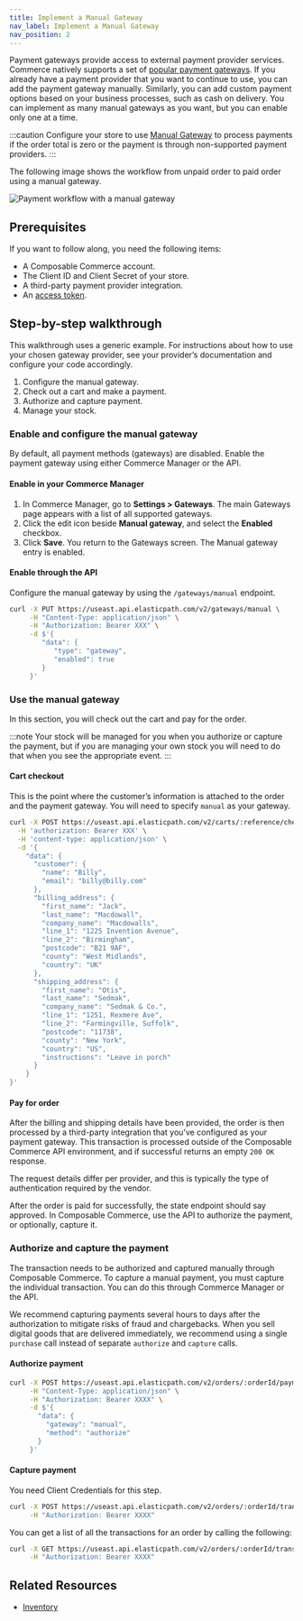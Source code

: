 ```yaml
---
title: Implement a Manual Gateway
nav_label: Implement a Manual Gateway
nav_position: 2
---
```


Payment gateways provide access to external payment provider services. Commerce natively supports a set of [popular payment gateways](https://elasticpath.dev/guides/How-To/paymentgateways/implement-payment-gateways#natively-supported-payment-gateways). If you already have a payment provider that you want to continue to use, you can add the payment gateway manually. Similarly, you can add custom payment options based on your business processes, such as cash on delivery. You can implement as many manual gateways as you want, but you can enable only one at a time.

:::caution
Configure your store to use [Manual Gateway](/docs/api/carts/authorize-setup) to process payments if the order total is zero or the payment is through non-supported payment providers.
:::

The following image shows the workflow from unpaid order to paid order using a manual gateway.

![Payment workflow with a manual gateway](/assets/manual-gateway-flow.png)

## Prerequisites

If you want to follow along, you need the following items:

- A Composable Commerce account.
- The Client ID and Client Secret of your store.
- A third-party payment provider integration.
- An [access token](/guides/Getting-Started/your-first-api-request).

## Step-by-step walkthrough

This walkthrough uses a generic example. For instructions about how to use your chosen gateway provider, see your provider’s documentation and configure your code accordingly.

1. Configure the manual gateway.
2. Check out a cart and make a payment.
3. Authorize and capture payment.
4. Manage your stock.

### Enable and configure the manual gateway

By default, all payment methods (gateways) are disabled. Enable the payment gateway using either Commerce Manager or the API.

#### Enable in your Commerce Manager

1. In Commerce Manager, go to **Settings > Gateways**.
  The main Gateways page appears with a list of all supported gateways.
2. Click the edit icon beside **Manual gateway**, and select the **Enabled** checkbox.
3. Click **Save**.
  You return to the Gateways screen. The Manual gateway entry is enabled.

#### Enable through the API

Configure the manual gateway by using the `/gateways/manual` endpoint.

```sh
curl -X PUT https://useast.api.elasticpath.com/v2/gateways/manual \
     -H "Content-Type: application/json" \
     -H "Authorization: Bearer XXX" \
     -d $'{
        "data": {
           "type": "gateway",
           "enabled": true
        }
     }'
```

### Use the manual gateway

In this section, you will check out the cart and pay for the order.

:::note
Your stock will be managed for you when you authorize or capture the payment, but if you are managing your own stock you will need to do that when you see the appropriate event.
:::

#### Cart checkout

This is the point where the customer’s information is attached to the order and the payment gateway. You will need to specify `manual` as your gateway.

```bash
curl -X POST https://useast.api.elasticpath.com/v2/carts/:reference/checkout \
  -H 'authorization: Bearer XXX' \
  -H 'content-type: application/json' \
  -d '{
    "data": {
      "customer": {
        "name": "Billy",
        "email": "billy@billy.com"
      },
      "billing_address": {
        "first_name": "Jack",
        "last_name": "Macdowall",
        "company_name": "Macdowalls",
        "line_1": "1225 Invention Avenue",
        "line_2": "Birmingham",
        "postcode": "B21 9AF",
        "county": "West Midlands",
        "country": "UK"
      },
      "shipping_address": {
        "first_name": "Otis",
        "last_name": "Sedmak",
        "company_name": "Sedmak & Co.",
        "line_1": "1251, Rexmere Ave",
        "line_2": "Farmingville, Suffolk",
        "postcode": "11738",
        "county": "New York",
        "country": "US",
        "instructions": "Leave in porch"
      }
    }
}'
```

#### Pay for order

After the billing and shipping details have been provided, the order is then processed by a third-party integration that youʼve configured as your payment gateway. This transaction is processed outside of the Composable Commerce API environment, and if successful returns an empty `200 OK` response.

The request details differ per provider, and this is typically the type of authentication required by the vendor.

After the order is paid for successfully, the state endpoint should say approved. In Composable Commerce, use the API to authorize the payment, or optionally, capture it.

### Authorize and capture the payment

The transaction needs to be authorized and captured manually through Composable Commerce. To capture a manual payment, you must capture the individual transaction. You can do this through Commerce Manager or the API.

We recommend capturing payments several hours to days after the authorization to mitigate risks of fraud and chargebacks. When you sell digital goods that are delivered immediately, we recommend using a single `purchase` call instead of separate `authorize` and `capture` calls.

#### Authorize payment

```sh
curl -X POST https://useast.api.elasticpath.com/v2/orders/:orderId/payments \
     -H "Content-Type: application/json" \
     -H "Authorization: Bearer XXXX" \
     -d $'{
       "data": {
         "gateway": "manual",
         "method": "authorize"
       }
     }'
```

#### Capture payment

You need Client Credentials for this step.

```sh
curl -X POST https://useast.api.elasticpath.com/v2/orders/:orderId/transactions/:transaction_id/capture \
     -H "Authorization: Bearer XXXX"
```

You can get a list of all the transactions for an order by calling the following:

```sh
curl -X GET https://useast.api.elasticpath.com/v2/orders/:orderId/transactions \
     -H "Authorization: Bearer XXXX"
```

## Related Resources

- [Inventory](/docs/api/pxm/inventory/inventories-introduction)

